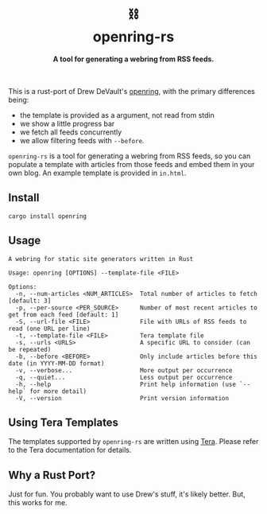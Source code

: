 <h1 align="center">
    ⛓<br>
    openring-rs
</h1>

<div align="center">
    <strong>A tool for generating a webring from RSS feeds.</strong>
</div>
<br>
<br>

This is a rust-port of Drew DeVault's [openring](https://git.sr.ht/~sircmpwn/openring), with the
primary differences being:
- the template is provided as a argument, not read from stdin
- we show a little progress bar
- we fetch all feeds concurrently
- we allow filtering feeds with `--before`.

`openring-rs` is a tool for generating a webring from RSS feeds, so you can populate a template with
articles from those feeds and embed them in your own blog. An example template is provided in
`in.html`.

## Install

```
cargo install openring
```

## Usage

```
A webring for static site generators written in Rust

Usage: openring [OPTIONS] --template-file <FILE>

Options:
  -n, --num-articles <NUM_ARTICLES>  Total number of articles to fetch [default: 3]
  -p, --per-source <PER_SOURCE>      Number of most recent articles to get from each feed [default: 1]
  -S, --url-file <FILE>              File with URLs of RSS feeds to read (one URL per line)
  -t, --template-file <FILE>         Tera template file
  -s, --urls <URLS>                  A specific URL to consider (can be repeated)
  -b, --before <BEFORE>              Only include articles before this date (in YYYY-MM-DD format)
  -v, --verbose...                   More output per occurrence
  -q, --quiet...                     Less output per occurrence
  -h, --help                         Print help information (use `--help` for more detail)
  -V, --version                      Print version information
```

## Using Tera Templates

The templates supported by `openring-rs` are written using [Tera](https://tera.netlify.app/). Please
refer to the Tera documentation for details.

## Why a Rust Port?

Just for fun. You probably want to use Drew's stuff, it's likely better. But, this works for me.
